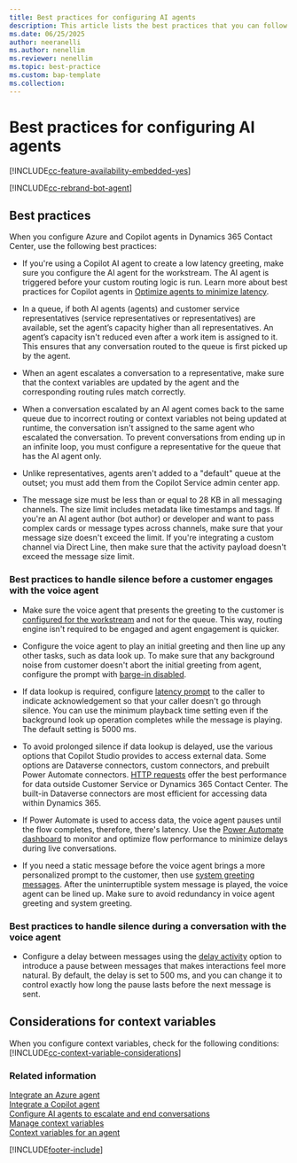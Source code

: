 ```yaml
---
title: Best practices for configuring AI agents
description: This article lists the best practices that you can follow when you configure Azure and Copilot agents in your contact center.
ms.date: 06/25/2025
author: neeranelli
ms.author: nenellim
ms.reviewer: nenellim
ms.topic: best-practice
ms.custom: bap-template
ms.collection:
---
```


# Best practices for configuring AI agents

[!INCLUDE[cc-feature-availability-embedded-yes](../../includes/cc-feature-availability-embedded-yes.md)]

[!INCLUDE[cc-rebrand-bot-agent](../../includes/cc-rebrand-bot-agent.md)]

## Best practices

When you configure Azure and Copilot agents in Dynamics 365 Contact Center, use the following best practices:

 - If you're using a Copilot AI agent to create a low latency greeting, make sure you configure the AI agent for the workstream. The AI agent is triggered before your custom routing logic is run. Learn more about best practices for Copilot agents in [Optimize agents to minimize latency](/microsoft-copilot-studio/guidance/optimize-minimize-latency).

- In a queue, if both AI agents (agents) and customer service representatives (service representatives or representatives) are available, set the agent’s capacity higher than all representatives. An agent’s capacity isn't reduced even after a work item is assigned to it. This ensures that any conversation routed to the queue is first picked up by the agent.

- When an agent escalates a conversation to a representative, make sure that the context variables are updated by the agent and the corresponding routing rules match correctly.

- When a conversation escalated by an AI agent comes back to the same queue due to incorrect routing or context variables not being updated at runtime, the conversation isn't assigned to the same agent who escalated the conversation. To prevent conversations from ending up in an infinite loop, you must configure a representative for the queue that has the AI agent only.

- Unlike representatives, agents aren't added to a "default" queue at the outset; you must add them from the Copilot Service admin center app.

- The message size must be less than or equal to 28 KB in all messaging channels. The size limit includes metadata like timestamps and tags. If you're an AI agent author (bot author) or developer and want to pass complex cards or message types across channels, make sure that your message size doesn't exceed the limit. If you're integrating a custom channel via Direct Line, then make sure that the activity payload doesn't exceed the message size limit.

### Best practices to handle silence before a customer engages with the voice agent

- Make sure the voice agent that presents the greeting to the customer is [configured for the workstream](create-workstreams.md#add-an-agent-to-a-workstream) and not for the queue. This way, routing engine isn't required to be engaged and agent engagement is quicker.

- Configure the voice agent to play an initial greeting and then line up any other tasks, such as data look up. To make sure that any background noise from customer doesn't abort the initial greeting from agent, configure the prompt with [barge-in disabled](/microsoft-copilot-studio/voice-configuration#barge-in-disable-scenarios).

- If data lookup is required, configure [latency prompt](/microsoft-copilot-studio/voice-configuration#add-a-latency-message-for-long-running-operations) to the caller to indicate acknowledgement so that your caller doesn't go through silence. You can use the minimum playback time setting even if the background look up operation completes while the message is playing. The default setting is 5000 ms.

- To avoid prolonged silence if data lookup is delayed, use the various options that Copilot Studio provides to access external data. Some options are Dataverse connectors, custom connectors, and prebuilt Power Automate connectors. [HTTP requests](/microsoft-copilot-studio/authoring-http-node) offer the best performance for data outside Customer Service or Dynamics 365 Contact Center. The built-in Dataverse connectors are most efficient for accessing data within Dynamics 365.

- If Power Automate is used to access data, the voice agent pauses until the flow completes, therefore, there's latency. Use the [Power Automate dashboard](/power-platform/admin/analytics-flow?tabs=new) to monitor and optimize flow performance to minimize delays during live conversations.

- If you need a static message before the voice agent brings a more personalized prompt to the customer, then use [system greeting messages](configure-automated-message.md#preconfigured-automated-message-triggers). After the uninterruptible system message is played, the voice agent can be lined up. Make sure to avoid redundancy in voice agent greeting and system greeting.

### Best practices to handle silence during a conversation with the voice agent

- Configure a delay between messages using the [delay activity](/microsoft-copilot-studio/authoring-send-event-activities#sending-other-activity-types) option to introduce a pause between messages that makes interactions feel more natural. By default, the delay is set to 500 ms, and you can change it to control exactly how long the pause lasts before the next message is sent.

## Considerations for context variables

When you configure context variables, check for the following conditions:
[!INCLUDE[cc-context-variable-considerations](../../includes/cc-context-variable-considerations.md)]

### Related information

[Integrate an Azure agent](configure-bot-azure.md)  
[Integrate a Copilot agent](configure-bot-virtual-agent.md)  
[Configure AI agents to escalate and end conversations](../develop/bot-escalate-end-conversation.md)  
[Manage context variables](manage-context-variables.md)  
[Context variables for an agent](context-variables-for-bot.md)  

[!INCLUDE[footer-include](../../includes/footer-banner.md)]
